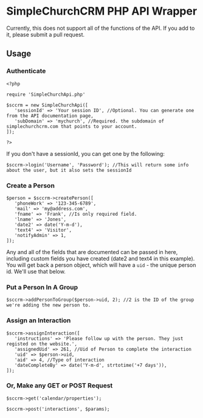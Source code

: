 SimpleChurchCRM PHP API Wrapper
=======

Currently, this does not support all of the functions of the API. If you add to it, please submit a pull request.

## Usage

### Authenticate
```
<?php

require 'SimpleChurchApi.php'

$sccrm = new SimpleChurchApi([
   'sessionId' => 'Your session ID', //Optional. You can generate one from the API documentation page, 
   'subDomain' => 'mychurch', //Required. the subdomain of simplechurchcrm.com that points to your account.
]);

?>
```
If you don't have a sessionId, you can get one by the following:

```
$sccrm->login('Username', 'Password'); //This will return some info about the user, but it also sets the sessionId
```
### Create a Person

```
$person = $sccrm->createPerson([
   'phoneWork' => '123-345-6789',
   'mail' => 'my@address.com',
   'fname' => 'Frank', //Is only required field.
   'lname' => 'Jones',
   'date2' => date('Y-m-d'),
   'text4' => 'Visitor',
   'notifyAdmin' => 1,
]);
```

Any and all of the fields that are documented can be passed in here, including custom fields you have created (date2 and text4 in this example).  You will get back a person object, which will have a `uid` - the unique person id. We'll use that below.

### Put a Person In A Group

```
$sccrm->addPersonToGroup($person->uid, 2); //2 is the ID of the group we're adding the new person to.
```

### Assign an Interaction

```
$sccrm->assignInteraction([
   'instructions' => 'Please follow up with the person. They just registed on the website.',
   'assignedUid' => 261, //Uid of Person to complete the interaction
   'uid' => $person->uid,
   'aid' => 4, //Type of interaction
   'dateCompleteBy' => date('Y-m-d', strtotime('+7 days')),
]);
```

### Or, Make any GET or POST Request

```
$sccrm->get('calendar/properties');

$sccrm->post('interactions', $params);
```
